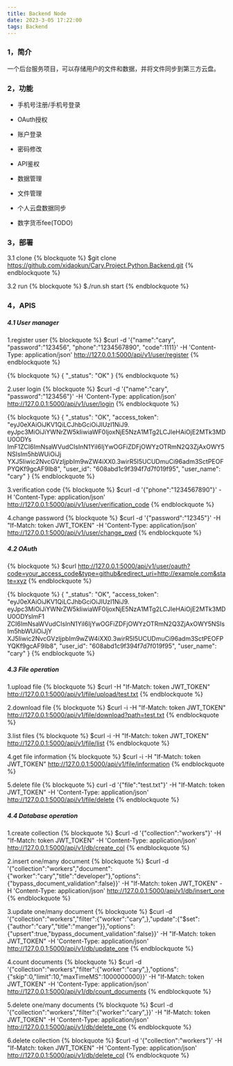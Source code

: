 ```yaml
---
title: Backend Node
date: 2023-3-05 17:22:00
tags: Backend
---
```


### 1，简介
一个后台服务项目，可以存储用户的文件和数据，并将文件同步到第三方云盘。

### 2，功能
- 手机号注册/手机号登录
- OAuth授权
- 账户登录
- 密码修改

- API鉴权
- 数据管理
- 文件管理
- 个人云盘数据同步

- 数字货币fee(TODO)


### 3，部署
3.1 clone
{% blockquote %}
$git clone https://github.com/xidaokun/Cary.Project.Python.Backend.git
{% endblockquote %}

3.2 run
{% blockquote %}
$./run.sh start
{% endblockquote %}

### 4，APIS
##### 4.1 User manager
1.register user
{% blockquote %}
$curl -d '{"name":"cary", "password":"123456", "phone":"1234567890", "code":1111}' -H 'Content-Type: application/json' http://127.0.0.1:5000/api/v1/user/register
{% endblockquote %}

{% blockquote %}
{ "_status": "OK" }
{% endblockquote %}

2.user login
{% blockquote %}
$curl -d '{"name":"cary", "password":"123456"}' -H 'Content-Type: application/json' http://127.0.0.1:5000/api/v1/user/login
{% endblockquote %}

{% blockquote %}
{ "_status": "OK", "access_token": "eyJ0eXAiOiJKV1QiLCJhbGciOiJIUzI1NiJ9\.  
eyJpc3MiOiJiYWNrZW5kIiwiaWF0IjoxNjE5NzA1MTg2LCJleHAiOjE2MTk3MDU0ODYs  
ImF1ZCI6ImNsaWVudCIsInN1YiI6IjYwOGFiZDFjOWYzOTRmN2Q3ZjAxOWY5NSIsIm5hbWUiOiJj  
YXJ5Iiwic2NvcGVzIjpbIm9wZW4iXX0\.3wirR5I5UCUDmuCi96adm3SctPEOFPYQKf9gcAF9Ib8", "user_id": "608abd1c9f394f7d7f019f95", "user_name": "cary" }
{% endblockquote %}

3.verification code
{% blockquote %}
$curl -d '{"phone":"1234567890"}' -H 'Content-Type: application/json' http://127.0.0.1:5000/api/v1/user/verification_code
{% endblockquote %}

4.change password
{% blockquote %}
$curl -d '{"password":"12345"}' -H "If-Match: token JWT_TOKEN" -H 'Content-Type: application/json' http://127.0.0.1:5000/api/v1/user/change_pwd
{% endblockquote %}

##### 4.2 OAuth
{% blockquote %}
$curl http://127.0.0.1:5000/api/v1/user/oauth?code=your_access_code&type=github&redirect_uri=http://example.com&state=xyz
{% endblockquote %}

{% blockquote %}
{ "_status": "OK", "access_token": "eyJ0eXAiOiJKV1QiLCJhbGciOiJIUzI1NiJ9\.  
eyJpc3MiOiJiYWNrZW5kIiwiaWF0IjoxNjE5NzA1MTg2LCJleHAiOjE2MTk3MDU0ODYsImF1  
ZCI6ImNsaWVudCIsInN1YiI6IjYwOGFiZDFjOWYzOTRmN2Q3ZjAxOWY5NSIsIm5hbWUiOiJjY  
XJ5Iiwic2NvcGVzIjpbIm9wZW4iXX0\.3wirR5I5UCUDmuCi96adm3SctPEOFPYQKf9gcAF9Ib8", "user_id": "608abd1c9f394f7d7f019f95", "user_name": "cary" }
{% endblockquote %}

##### 4.3 File operation
1.upload file
{% blockquote %}
$curl -H "If-Match: token JWT_TOKEN" http://127.0.0.1:5000/api/v1/file/upload/test.txt
{% endblockquote %}

2.download file
{% blockquote %}
$curl -i -H "If-Match: token JWT_TOKEN" http://127.0.0.1:5000/api/v1/file/download?path=test.txt
{% endblockquote %}

3.list files
{% blockquote %}
$curl -i -H "If-Match: token JWT_TOKEN" http://127.0.0.1:5000/api/v1/file/list
{% endblockquote %}

4.get file information
{% blockquote %}
$curl -i -H "If-Match: token JWT_TOKEN" http://127.0.0.1:5000/api/v1/file/information
{% endblockquote %}

5.delete file
{% blockquote %}
curl -d '{"file":"test.txt"}' -H "If-Match: token JWT_TOKEN" -H 'Content-Type: application/json' http://127.0.0.1:5000/api/v1/file/delete
{% endblockquote %}

##### 4.4 Database operation
1.create collection
{% blockquote %}
$curl -d '{"collection":"workers"}' -H "If-Match: token JWT_TOKEN" -H 'Content-Type: application/json' http://127.0.0.1:5000/api/v1/db/create_col
{% endblockquote %}

2.insert one/many document
{% blockquote %}
$curl -d '{"collection":"workers","document":{"worker":"cary","title":"developer"},"options":{"bypass_document_validation":false}}' -H "If-Match: token JWT_TOKEN" -H 'Content-Type: application/json' http://127.0.0.1:5000/api/v1/db/insert_one
{% endblockquote %}

3.update one/many document
{% blockquote %}
$curl -d '{"collection":"workers","filter":{"worker":"cary",},"update":{"$set":{"author":"cary","title":"manger"}},"options":{"upsert":true,"bypass_document_validation":false}}' -H "If-Match: token JWT_TOKEN" -H 'Content-Type: application/json' http://127.0.0.1:5000/api/v1/db/update_one
{% endblockquote %}

4.count documents
{% blockquote %}
$curl -d '{"collection":"workers","filter":{"worker":"cary",},"options":{"skip":0,"limit":10,"maxTimeMS":1000000000}}' -H "If-Match: token JWT_TOKEN" -H 'Content-Type: application/json' http://127.0.0.1:5000/api/v1/db/count_documents
{% endblockquote %}

5.delete one/many documents
{% blockquote %}
$curl -d '{"collection":"workers","filter":{"worker":"cary",}}' -H "If-Match: token JWT_TOKEN" -H 'Content-Type: application/json' http://127.0.0.1:5000/api/v1/db/delete_one
{% endblockquote %}

6.delete collection
{% blockquote %}
$curl -d '{"collection":"workers"}' -H "If-Match: token JWT_TOKEN" -H 'Content-Type: application/json' http://127.0.0.1:5000/api/v1/db/delete_col
{% endblockquote %}



